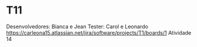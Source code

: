 # T11
Desenvolvedores: Bianca e Jean
Tester: Carol e Leonardo
https://carleona15.atlassian.net/jira/software/projects/T1/boards/1
Atividade 14
